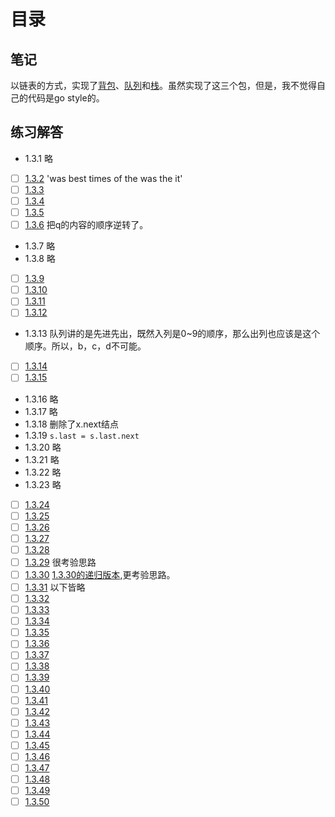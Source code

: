# 目录

## 笔记
以链表的方式，实现了[背包](https://github.com/aQuaYi/Algorithms-in-Golang/tree/master/bag)、[队列](https://github.com/aQuaYi/Algorithms-in-Golang/tree/master/queue)和[栈](https://github.com/aQuaYi/Algorithms-in-Golang/tree/master/stack)。虽然实现了这三个包，但是，我不觉得自己的代码是go style的。

## 练习解答
* 1.3.1 略
* [ ] [1.3.2](./1.3.2/main.go) 'was best times of the was the it'
* [ ] [1.3.3](./1.3.3/main.go)
* [ ] [1.3.4](./1.3.4/main.go)
* [ ] [1.3.5](./1.3.5/main.go)
* [ ] [1.3.6](./1.3.6/main.go) 把q的内容的顺序逆转了。
* 1.3.7 略
* 1.3.8 略
* [ ] [1.3.9](./1.3.9/main.go)
* [ ] [1.3.10](./1.3.10/main.go)
* [ ] [1.3.11](./1.3.11/main.go)
* [ ] [1.3.12](./1.3.12/main.go)
* 1.3.13 队列讲的是先进先出，既然入列是0~9的顺序，那么出列也应该是这个顺序。所以，b，c，d不可能。
* [ ] [1.3.14](./1.3.14/main.go)
* [ ] [1.3.15](./1.3.15/main.go)
* 1.3.16 略
* 1.3.17 略
* 1.3.18 删除了x.next结点
* 1.3.19 `s.last = s.last.next`
* 1.3.20 略
* 1.3.21 略
* 1.3.22 略
* 1.3.23 略
* [ ] [1.3.24](./1.3.24/main.go)
* [ ] [1.3.25](./1.3.25/main.go)
* [ ] [1.3.26](./1.3.26/main.go)
* [ ] [1.3.27](./1.3.27/main.go)
* [ ] [1.3.28](./1.3.28/main.go)
* [ ] [1.3.29](./1.3.29/main.go) 很考验思路
* [ ] [1.3.30](./1.3.30/main.go) [1.3.30的递归版本](./1.3.30.Recursion/main.go),更考验思路。
* [ ] [1.3.31](./doubleNode/doubleNode.go)
以下皆略
* [ ] [1.3.32](./1.3.32/main.go)
* [ ] [1.3.33](./1.3.33/main.go)
* [ ] [1.3.34](./1.3.34/main.go)
* [ ] [1.3.35](./1.3.35/main.go)
* [ ] [1.3.36](./1.3.36/main.go)
* [ ] [1.3.37](./1.3.37/main.go)
* [ ] [1.3.38](./1.3.38/main.go)
* [ ] [1.3.39](./1.3.39/main.go)
* [ ] [1.3.40](./1.3.40/main.go)
* [ ] [1.3.41](./1.3.41/main.go)
* [ ] [1.3.42](./1.3.42/main.go)
* [ ] [1.3.43](./1.3.43/main.go)
* [ ] [1.3.44](./1.3.44/main.go)
* [ ] [1.3.45](./1.3.45/main.go)
* [ ] [1.3.46](./1.3.46/main.go)
* [ ] [1.3.47](./1.3.47/main.go)
* [ ] [1.3.48](./1.3.48/main.go)
* [ ] [1.3.49](./1.3.49/main.go)
* [ ] [1.3.50](./1.3.50/main.go)
